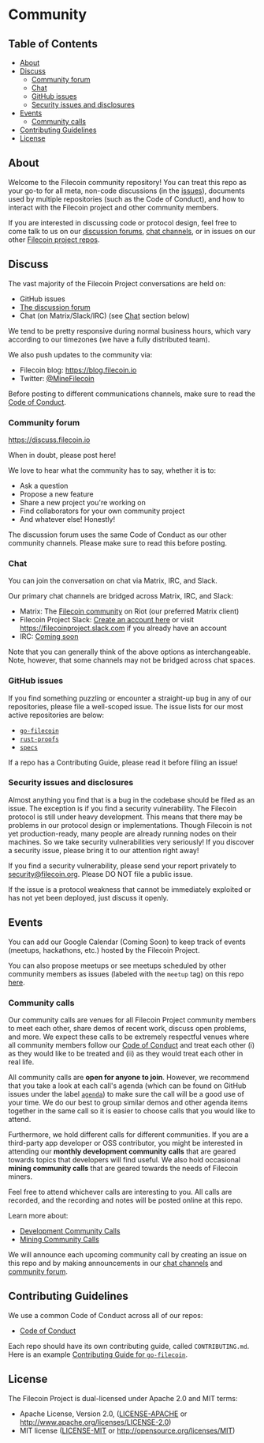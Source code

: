 # Community

## Table of Contents

- [About](#about)
- [Discuss](#discuss)
	- [Community forum](#community-forum)
	- [Chat](#chat)
	- [GitHub issues](#github-issues)
	- [Security issues and disclosures](#security-issues-and-disclosures)
- [Events](#events)
	- [Community calls](#community-calls)
- [Contributing Guidelines](#contributing-guidelines)
- [License](#license)

## About

Welcome to the Filecoin community repository! You can treat this repo as your go-to for all meta, non-code discussions (in the [issues](https://github.com/filecoin-project/community/issues)), documents used by multiple repositories (such as the Code of Conduct), and how to interact with the Filecoin project and other community members.

If you are interested in discussing code or protocol design, feel free to come talk to us on our [discussion forums](#community-forum), [chat channels](#chat), or in issues on our other [Filecoin project repos](https://github.com/filecoin-project). 

## Discuss

The vast majority of the Filecoin Project conversations are held on:
- GitHub issues
- [The discussion forum](https://discuss.filecoin.io)
- Chat (on Matrix/Slack/IRC) (see [Chat](#chat) section below)

We tend to be pretty responsive during normal business hours, which vary according to our timezones (we have a fully distributed team).

We also push updates to the community via:
- Filecoin blog: https://blog.filecoin.io
- Twitter: [@MineFilecoin](https://twitter.com/MineFilecoin)

Before posting to different communications channels, make sure to read the [Code of Conduct](https://github.com/filecoin-project/community/blob/master/CODE_OF_CONDUCT.md). 

### Community forum

https://discuss.filecoin.io

When in doubt, please post here!

We love to hear what the community has to say, whether it is to:
- Ask a question
- Propose a new feature
- Share a new project you're working on
- Find collaborators for your own community project
- And whatever else! Honestly!

The discussion forum uses the same Code of Conduct as our other community channels. Please make sure to read this before posting.

### Chat

You can join the conversation on chat via Matrix, IRC, and Slack. 

Our primary chat channels are bridged across Matrix, IRC, and Slack:
- Matrix: The [Filecoin community](https://riot.im/app/#/group/+filecoin:matrix.org) on Riot (our preferred Matrix client) 
- Filecoin Project Slack: [Create an account here](https://join.slack.com/t/filecoinproject/shared_invite/enQtNTUwNTI1Mzk5MDYwLTI2MmMxNzNjYjhlYWM3YjQxM2E4MThmM2ZhY2JkYWIxNGVjMGVmNTg3Y2VhZjQ3OGM5ZTc1OGFmZGZhMzZmMTI) or visit https://filecoinproject.slack.com if you already have an account
- IRC: [Coming soon](https://github.com/filecoin-project/community/issues/4)

Note that you can generally think of the above options as interchangeable. Note, however, that some channels may not be bridged across chat spaces. 

### GitHub issues

If you find something puzzling or encounter a straight-up bug in any of our repositories, please file a well-scoped issue. The issue lists for our most active repositories are below:
- [`go-filecoin`](https://github.com/filecoin-project/go-filecoin/issues)
- [`rust-proofs`](https://github.com/filecoin-project/rust-proofs/issues)
- [`specs`](https://github.com/filecoin-project/specs/issues)

If a repo has a Contributing Guide, please read it before filing an issue!

### Security issues and disclosures 

Almost anything you find that is a bug in the codebase should be filed as an issue. The exception is if you find a security vulnerability. The Filecoin protocol is still under heavy development. This means that there may be problems in our protocol design or implementations. Though Filecoin is not yet production-ready, many people are already running nodes on their machines. So we take security vulnerabilities very seriously! If you discover a security issue, please bring it to our attention right away!

If you find a security vulnerability, please send your report privately to security@filecoin.org. Please DO NOT file a public issue.

If the issue is a protocol weakness that cannot be immediately exploited or has not yet been deployed, just discuss it openly.

## Events

You can add our Google Calendar (Coming Soon) to keep track of events (meetups, hackathons, etc.) hosted by the Filecoin Project.

You can also propose meetups or see meetups scheduled by other community members as issues (labeled with the `meetup` tag) on this repo [here](https://github.com/filecoin-project/community/issues?q=is%3Aopen+is%3Aissue+label%3Ameetup).

### Community calls

Our community calls are venues for all Filecoin Project community members to meet each other, share demos of recent work, discuss open problems, and more. We expect these calls to be extremely respectful venues where all community members follow our [Code of Conduct](https://github.com/filecoin-project/community/blob/master/CODE_OF_CONDUCT.md) and treat each other (i) as they would like to be treated and (ii) as they would treat each other in real life. 

All community calls are **open for anyone to join**. However, we recommend that you take a look at each call's agenda (which can be found on GitHub issues under the label [`agenda`](https://github.com/filecoin-project/community/labels/agenda)) to make sure the call will be a good use of your time. We do our best to group similar demos and other agenda items together in the same call so it is easier to choose calls that you would like to attend.

Furthermore, we hold different calls for different communities. If you are a third-party app developer or OSS contributor, you might be interested in attending our **monthly development community calls** that are geared towards topics that developers will find useful. We also hold occasional **mining community calls** that are geared towards the needs of Filecoin miners. 

Feel free to attend whichever calls are interesting to you. All calls are recorded, and the recording and notes will be posted online at this repo. 

Learn more about:
- [Development Community Calls](https://github.com/filecoin-project/community/blob/master/community-calls/dev-calls.md)
- [Mining Community Calls]()

We will announce each upcoming community call by creating an issue on this repo and by making announcements in our [chat channels](#chat) and [community forum](#community-forum).

## Contributing Guidelines

We use a common Code of Conduct across all of our repos:
- [Code of Conduct](https://github.com/filecoin-project/community/blob/master/CODE_OF_CONDUCT.md)

Each repo should have its own contributing guide, called `CONTRIBUTING.md`. Here is an example [Contributing Guide for `go-filecoin`](https://github.com/filecoin-project/go-filecoin/blob/master/CONTRIBUTING.md).

## License

The Filecoin Project is dual-licensed under Apache 2.0 and MIT terms:

- Apache License, Version 2.0, ([LICENSE-APACHE](https://github.com/filecoin-project/community/blob/master/LICENSE-APACHE) or http://www.apache.org/licenses/LICENSE-2.0)
- MIT license ([LICENSE-MIT](https://github.com/filecoin-project/community/blob/master/LICENSE-MIT) or http://opensource.org/licenses/MIT)
